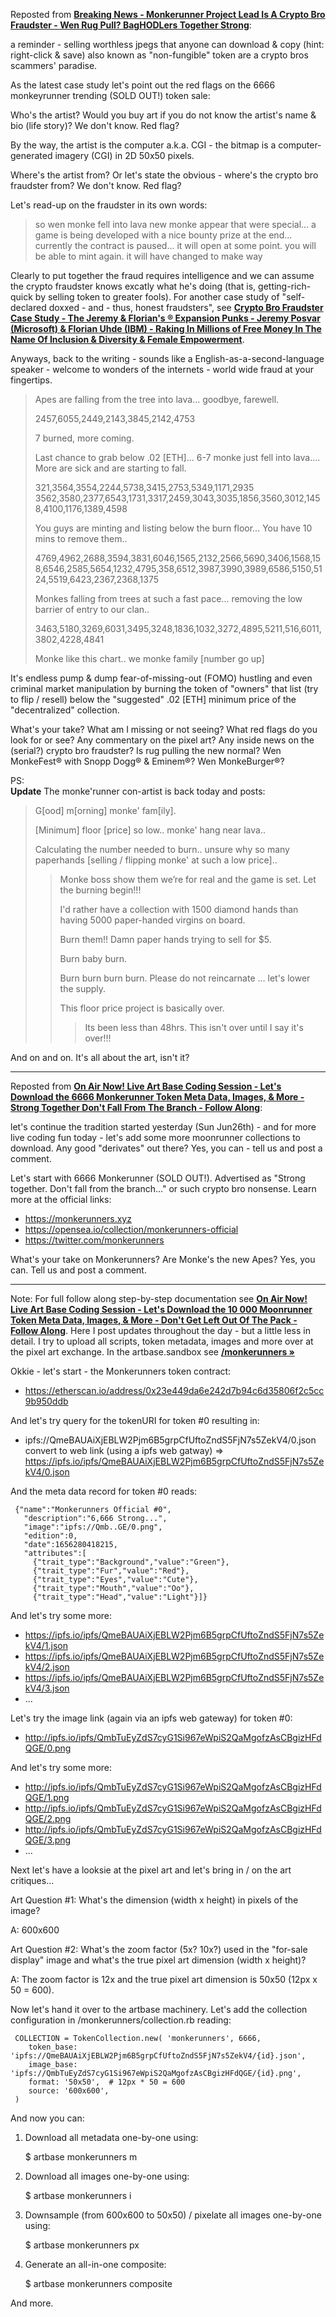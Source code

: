 
Reposted from [**Breaking News - Monkerunner Project Lead Is A Crypto Bro Fraudster - Wen Rug Pull? BagHODLers Together Strong**](https://old.reddit.com/r/DIYPunkArt/comments/vmhvpk/breaking_news_monkerunner_project_lead_is_a/):

  a reminder - selling worthless jpegs that anyone can download & copy (hint: right-click & save) also known as "non-fungible" token are a crypto bros scammers' paradise.

 As the latest case study let's point out the red flags on the 6666 monkeyrunner trending (SOLD OUT!) token sale:

   Who's the artist?  Would you buy art if you do not know the artist's name & bio (life story)?     We don't know. Red flag? 

   By the way, the artist is the computer a.k.a. CGI - the bitmap is a computer-generated imagery (CGI) in 2D 50x50 pixels. 

   Where's the artist from? Or let's state the obvious - where's the crypto bro fraudster from?  We don't know. Red flag?

  Let's read-up on the fraudster in its own words:

> so wen monke fell into lava new monke appear that were special... a game is being developed with a nice bounty prize at the end... currently the contract is paused... it will open at some point.  you will be able to mint again.  it will have changed to make way

   Clearly to put together the fraud requires intelligence and we can assume the crypto fraudster knows excatly what he's doing (that is, getting-rich-quick by selling token to greater fools).  For another case study of "self-declared doxxed - and - thus, honest fraudsters", see [**Crypto Bro Fraudster Case Study - The Jeremy & Florian's ® Expansion Punks - Jeremy Posvar (Microsoft) & Florian Uhde (IBM) - Raking In Millions of Free Money In The Name Of Inclusion & Diversity & Female Empowerment**](https://old.reddit.com/r/DIYPunkArt/comments/vel2xg/crypto_bro_fraudster_case_study_the_jeremy/).

   Anyways, back to the writing -  sounds like a English-as-a-second-language speaker -  welcome to wonders of the internets - world wide fraud at your fingertips.   


> Apes are falling from the tree into lava... goodbye, farewell.
>
> 2457,6055,2449,2143,3845,2142,4753
>
> 7 burned, more coming.
>
>
> Last chance to grab below .02 [ETH]... 6-7 monke just fell into lava.... More are sick and are starting to fall.       
>
>  321,3564,3554,2244,5738,3415,2753,5349,1171,2935
> 3562,3580,2377,6543,1731,3317,2459,3043,3035,1856,3560,3012,1458,4100,1176,1389,4598
>
>  You guys are minting and listing below the burn floor... You have 10 mins to remove them..
>
> 4769,4962,2688,3594,3831,6046,1565,2132,2566,5690,3406,1568,158,6546,2585,5654,1232,4795,358,6512,3987,3990,3989,6586,5150,5124,5519,6423,2367,2368,1375
>
> Monkes falling from trees at such a fast pace... removing the low barrier of entry to our clan..
>
> 3463,5180,3269,6031,3495,3248,1836,1032,3272,4895,5211,516,6011,3802,4228,4841
> 
>
> Monke like this chart.. we monke family  [number go up]

It's endless pump & dump fear-of-missing-out (FOMO) hustling 
and even criminal market manipulation by burning the token of "owners" that list (try to flip / resell) below the "suggested" .02 [ETH] minimum price of the "decentralized" collection.  


What's your take? What am I missing or not seeing? What red flags do you look for or see? Any commentary on the pixel art?  Any inside  news on the (serial?) crypto bro fraudster?  Is rug pulling the new normal?  Wen MonkeFest® with Snopp Dogg® & Eminem®? Wen MonkeBurger®?


PS:  
**Update**    The monke'runner con-artist is back today and posts:

>  G[ood] m[orning] monke' fam[ily].
>
>  [Minimum] floor [price] so low.. monke' hang near lava.. 
>
>  Calculating the number needed to burn.. unsure why so many paperhands [selling / flipping monke' at such a low price]..
>
>>  Monke boss show them we’re for real and the game is set. Let the burning begin!!!
>>
>>  I'd rather have a collection with 1500 diamond hands than having 5000 paper-handed virgins on board.
>>
>>  Burn them!! Damn paper hands trying to sell for $5.
>>
>>  Burn baby burn.
>>
>>  Burn burn burn burn. Please do not reincarnate … let's lower the supply.
>>
>> This floor price project is basically over.
>>
>>> Its been less than 48hrs.  This isn't over until I say it's over!!!

And on and on. It's all about the art, isn't it?


---

Reposted from [**On Air Now! Live Art Base Coding Session - Let's Download the 6666 Monkerunner Token Meta Data, Images, & More - Strong Together Don't Fall From The Branch - Follow Along**](https://old.reddit.com/r/DIYPunkArt/comments/vlr8u7/on_air_now_live_art_base_coding_session_lets/):


  let's continue the tradition started yesterday (Sun Jun26th) - and for more live coding fun today - let's add some more moonrunner collections to download.    Any good "derivates" out there?  Yes, you can - tell us and post a comment.

  Let's start with 6666 Monkerunner (SOLD OUT!). Advertised as "Strong together. Don't fall from the branch..." or such crypto bro nonsense.  Learn more at the official links:

- https://monkerunners.xyz
- https://opensea.io/collection/monkerunners-official
- https://twitter.com/monkerunners

What's your take on Monkerunners? Are Monke's the new Apes? Yes, you can. Tell us and post a comment.

----


Note:  For full follow along step-by-step documentation see  [**On Air Now! Live Art Base Coding Session - Let's Download the 10 000 Moonrunner Token Meta Data, Images, & More - Don't Get Left Out Of The Pack - Follow Along**](https://old.reddit.com/r/DIYPunkArt/comments/vkz1fx/on_air_now_live_art_base_coding_session_lets/). Here  I post updates throughout the day - but a little less in detail.    I try to upload all scripts, token metadata, images and more  over at the  pixel art exchange.  In the artbase.sandbox see [**/monkerunners »**](https://github.com/pixelartexchange/artbase.sandbox/tree/master/monkerunners)
 

Okkie - let's start - the Monkerunners token contract:

- https://etherscan.io/address/0x23e449da6e242d7b94c6d35806f2c5cc9b950ddb

And let's try query for the tokenURI for token #0 resulting in:


-  ipfs://QmeBAUAiXjEBLW2Pjm6B5grpCfUftoZndS5FjN7s5ZekV4/0.json   convert to web link (using a ipfs web gatway) => https://ipfs.io/ipfs/QmeBAUAiXjEBLW2Pjm6B5grpCfUftoZndS5FjN7s5ZekV4/0.json 

And the meta data record for token #0 reads:

     {"name":"Monkerunners Official #0",
       "description":"6,666 Strong...", 
       "image":"ipfs://Qmb..GE/0.png",
       "edition":0,
       "date":1656280418215,
       "attributes":[
         {"trait_type":"Background","value":"Green"},
         {"trait_type":"Fur","value":"Red"},
         {"trait_type":"Eyes","value":"Cute"},
         {"trait_type":"Mouth","value":"Oo"},
         {"trait_type":"Head","value":"Light"}]}

And let's try some more:

- https://ipfs.io/ipfs/QmeBAUAiXjEBLW2Pjm6B5grpCfUftoZndS5FjN7s5ZekV4/1.json
- https://ipfs.io/ipfs/QmeBAUAiXjEBLW2Pjm6B5grpCfUftoZndS5FjN7s5ZekV4/2.json
- https://ipfs.io/ipfs/QmeBAUAiXjEBLW2Pjm6B5grpCfUftoZndS5FjN7s5ZekV4/3.json
- ...

Let's try the image link (again via an ipfs web gateway) for token #0:

- http://ipfs.io/ipfs/QmbTuEyZdS7cyG1Si967eWpiS2QaMgofzAsCBgizHFdQGE/0.png 

And let's try some more:

- http://ipfs.io/ipfs/QmbTuEyZdS7cyG1Si967eWpiS2QaMgofzAsCBgizHFdQGE/1.png
- http://ipfs.io/ipfs/QmbTuEyZdS7cyG1Si967eWpiS2QaMgofzAsCBgizHFdQGE/2.png
- http://ipfs.io/ipfs/QmbTuEyZdS7cyG1Si967eWpiS2QaMgofzAsCBgizHFdQGE/3.png
- ...

Next let's have a looksie at the pixel art and let's bring in / on the art critiques...

Art Question #1: What's the dimension (width x height) in pixels of the image?

A: 600x600

Art Question #2: What's the zoom factor (5x? 10x?) used in the "for-sale display" image and what's the true pixel art dimension (width x height)?

A: The zoom factor is 12x and the true pixel art dimension is 50x50 (12px x 50  = 600).

Now let's hand it over to the artbase machinery. Let's add the collection configuration in /monkerunners/collection.rb reading:

     COLLECTION = TokenCollection.new( 'monkerunners', 6666,
        token_base: 'ipfs://QmeBAUAiXjEBLW2Pjm6B5grpCfUftoZndS5FjN7s5ZekV4/{id}.json',
        image_base: 'ipfs://QmbTuEyZdS7cyG1Si967eWpiS2QaMgofzAsCBgizHFdQGE/{id}.png',
        format: '50x50',  # 12px * 50 = 600
        source: '600x600',
     )

And now you can:

1) Download all metadata one-by-one using:

      $ artbase monkerunners m

2) Download all images one-by-one using:

      $ artbase monkerunners i

3) Downsample (from 600x600 to 50x50) / pixelate all images one-by-one using:

      $ artbase monkerunners px

4) Generate an all-in-one composite:

      $ artbase monkerunners composite

And more.






